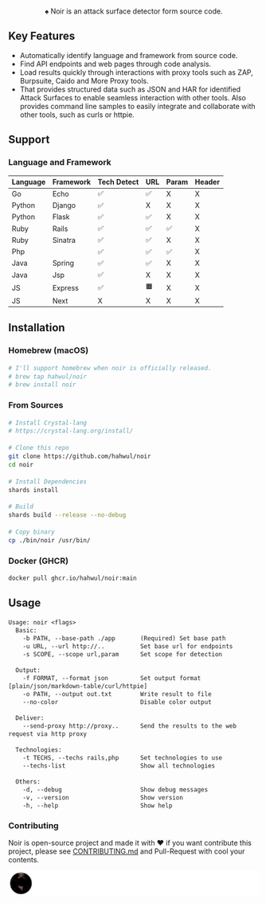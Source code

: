 <div align="center">
  <img src="https://github.com/hahwul/noir/assets/13212227/d4e3d075-9cb0-4ca2-b577-958bfab6ca59" alt="" width="600px;">
  <p>♠️ Noir is an attack surface detector form source code.</p>
</div>

## Key Features
- Automatically identify language and framework from source code.
- Find API endpoints and web pages through code analysis.
- Load results quickly through interactions with proxy tools such as ZAP, Burpsuite, Caido and More Proxy tools.
- That provides structured data such as JSON and HAR for identified Attack Surfaces to enable seamless interaction with other tools. Also provides command line samples to easily integrate and collaborate with other tools, such as curls or httpie.

## Support
### Language and Framework
| Language | Framework | Tech Detect | URL | Param | Header |
|----------|-----------|-------------|-----|-------|--------|
| Go       | Echo      |      ✅     |  ✅ | X     | X      |
| Python   | Django    |      ✅     |  X  | X     | X      |
| Python   | Flask     |      ✅     |  ✅ | X     | X      |
| Ruby     | Rails     |      ✅     |  ✅ | ✅    | X      |
| Ruby     | Sinatra   |      ✅     |  ✅ | X     | X      |
| Php      |           |      ✅     |  ✅ | ✅    | X      |
| Java     | Spring    |      ✅     |  ✅ | X     | X      |
| Java     | Jsp       |      ✅     |  X  | X     | X      |
| JS       | Express   |      ✅     |  🟧  | X     | X      |
| JS       | Next      |      X      |  X  | X     | X      |

## Installation
### Homebrew (macOS)
```bash
# I'll support homebrew when noir is officially released.
# brew tap hahwul/noir
# brew install noir
```

### From Sources
```bash
# Install Crystal-lang
# https://crystal-lang.org/install/

# Clone this repo
git clone https://github.com/hahwul/noir
cd noir

# Install Dependencies
shards install

# Build
shards build --release --no-debug

# Copy binary
cp ./bin/noir /usr/bin/
```

### Docker (GHCR)
```bash
docker pull ghcr.io/hahwul/noir:main
```

## Usage
```
Usage: noir <flags>
  Basic:
    -b PATH, --base-path ./app       (Required) Set base path
    -u URL, --url http://..          Set base url for endpoints
    -s SCOPE, --scope url,param      Set scope for detection

  Output:
    -f FORMAT, --format json         Set output format [plain/json/markdown-table/curl/httpie]
    -o PATH, --output out.txt        Write result to file
    --no-color                       Disable color output

  Deliver:
    --send-proxy http://proxy..      Send the results to the web request via http proxy

  Technologies:
    -t TECHS, --techs rails,php      Set technologies to use
    --techs-list                     Show all technologies

  Others:
    -d, --debug                      Show debug messages
    -v, --version                    Show version
    -h, --help                       Show help
```

### Contributing
Noir is open-source project and made it with ❤️ 
if you want contribute this project, please see [CONTRIBUTING.md](./CONTRIBUTING.md) and Pull-Request with cool your contents.

![](./CONTRIBUTORS.svg)
